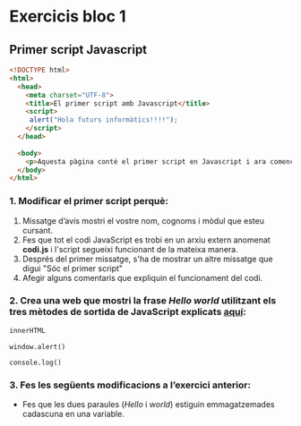 # Exercicis bloc 1

## **Primer script Javascript**


```html
<!DOCTYPE html>
<html>
  <head>
    <meta charset="UTF-8">
    <title>El primer script amb Javascript</title>
    <script>
     alert("Hola futurs informàtics!!!!");
    </script>
  </head>
  
  <body>
    <p>Aquesta pàgina conté el primer script en Javascript i ara començarem a complicar les coses…</p>
  </body>
</html>
```


### 1. Modificar el primer script perquè:

1. Missatge d’avís mostri el vostre nom, cognoms i mòdul que esteu cursant.
2. Fes que tot el codi JavaScript es trobi en un arxiu extern anomenat **codi.js** i l'script segueixi funcionant de la mateixa manera.
3. Després del primer missatge, s'ha de mostrar un altre missatge que digui "Sóc el primer script"
4. Afegir alguns comentaris que expliquin el funcionament del codi.

###  2. Crea una web que mostri la frase _Hello world_ utilitzant els tres mètodes de sortida de JavaScript explicats [aquí](https://www.w3schools.com/js/js_output.asp):

```javascript
innerHTML
```

```text
window.alert()
```

```text
console.log()
```

### 3. Fes les següents modificacions a l’exercici anterior:

* Fes que les dues paraules \(_Hello_ i _world_\) estiguin emmagatzemades cadascuna en una variable.

